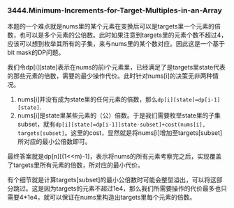 ### 3444.Minimum-Increments-for-Target-Multiples-in-an-Array

本题的一个难点就是nums里的某个元素在变换后可以是targets里一个元素的倍数，也可以是多个元素的公倍数。此时如果注意到targets里的元素个数不超过4，应该可以想到枚举其所有的子集，来与nums里的某个数对应。因此这是一个基于bit mask的DP问题。

我们令dp[i][state]表示在nums的前i个元素里，已经满足了是targets里state代表的那些元素的倍数，需要的最少操作代价。此时针对nums[i]的决策无非两种情况。
1. nums[i]并没有成为state里的任何元素的倍数，那么`dp[i][state]=dp[i-1][state]`.
2. nums[i]是state里某些元素的（公）倍数。于是我们需要枚举state里的子集subset，就有`dp[i][state]=dp[i-1][state-subset]+cost(nums[i], targets[subset]`。这里的cost，显然就是将nums[i]增加至targets[subset]所对应的最小公倍数即可。

最终答案就是dp[n][(1<<m)-1]，表示将nums的所有元素考察完之后，实现覆盖了targets里所有元素的倍数，所对应的最小代价。

有个细节就是计算targets[subset]的最小公倍数时可能会整型溢出，可以将这部分跳过。这是因为targets的元素不超过1e4，那么我们所需要操作的代价最多也只需要4*1e4，就可以保证在nums里构造出targets里每个元素的倍数。

